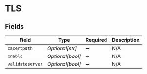# TLS


## Fields

| Field              | Type               | Required           | Description        |
| ------------------ | ------------------ | ------------------ | ------------------ |
| `cacertpath`       | *Optional[str]*    | :heavy_minus_sign: | N/A                |
| `enable`           | *Optional[bool]*   | :heavy_minus_sign: | N/A                |
| `validateserver`   | *Optional[bool]*   | :heavy_minus_sign: | N/A                |